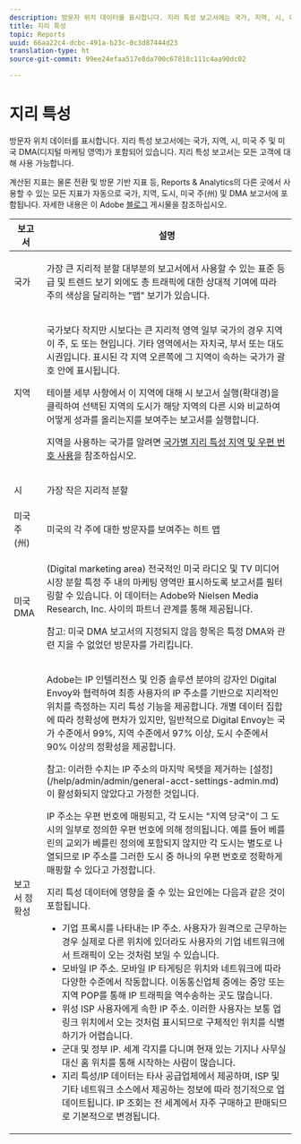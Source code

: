 ```yaml
---
description: 방문자 위치 데이터를 표시합니다. 지리 특성 보고서에는 국가, 지역, 시, 미국 주 및 미국 DMA(디지털 마케팅 영역)가 포함되어 있습니다. 지리 특성 보고서는 모든 고객에 대해 사용 가능합니다.
title: 지리 특성
topic: Reports
uuid: 66aa22c4-dcbc-491a-b23c-0c3d87444d23
translation-type: ht
source-git-commit: 99ee24efaa517e8da700c67818c111c4aa90dc02

---
```



# 지리 특성

방문자 위치 데이터를 표시합니다. 지리 특성 보고서에는 국가, 지역, 시, 미국 주 및 미국 DMA(디지털 마케팅 영역)가 포함되어 있습니다. 지리 특성 보고서는 모든 고객에 대해 사용 가능합니다.

계산된 지표는 물론 전환 및 방문 기반 지표 등, Reports &amp; Analytics의 다른 곳에서 사용할 수 있는 모든 지표가 자동으로 국가, 지역, 도시, 미국 주(州) 및 DMA 보고서에 포함됩니다. 자세한 내용은 이 Adobe [블로그](https://blogs.adobe.com/digitalmarketing/analytics/introducing-new-metrics-in-geosegmentation-and-more/) 게시물을 참조하십시오.

<table id="table_566CFFC82E1149D8BAFE6641627FCF1F"> 
 <thead> 
  <tr> 
   <th colname="col1" class="entry"> 보고서 </th> 
   <th colname="col2" class="entry"> 설명 </th> 
  </tr> 
 </thead>
 <tbody> 
  <tr> 
   <td colname="col1"> 국가 </td> 
   <td colname="col2"> <p> 가장 큰 지리적 분할 대부분의 보고서에서 사용할 수 있는 표준 등급 및 트렌드 보기 외에도 총 트래픽에 대한 상대적 기여에 따라 주의 색상을 달리하는 "맵" 보기가 있습니다. </p> </td> 
  </tr> 
  <tr> 
   <td colname="col1"> 지역 </td> 
   <td colname="col2"> <p> 국가보다 작지만 시보다는 큰 지리적 영역 일부 국가의 경우 지역이 주, 도 또는 현입니다. 기타 영역에서는 자치국, 부서 또는 대도시권입니다. 표시된 각 지역 오른쪽에 그 지역이 속하는 국가가 괄호 안에 표시됩니다. </p> <p>테이블 세부 사항에서 이 지역에 대해 시 보고서 실행(확대경)을 클릭하여 선택된 지역의 도시가 해당 지역의 다른 시와 비교하여 어떻게 성과를 올리는지를 보여주는 보고서를 실행합니다. </p> <p>지역을 사용하는 국가를 알려면 <a href="/help/components/c-variables/dimensionslist/reports-geosegmentation-reference.md"  > 국가별 지리 특성 지역 및 우편 번호 사용</a>을 참조하십시오. </p> </td> 
  </tr> 
  <tr> 
   <td colname="col1"> 시 </td> 
   <td colname="col2"> <p> 가장 작은 지리적 분할 </p> </td> 
  </tr> 
  <tr> 
   <td colname="col1"> 미국 주(州) </td> 
   <td colname="col2"> <p> 미국의 각 주에 대한 방문자를 보여주는 히트 맵 </p> </td> 
  </tr> 
  <tr> 
   <td colname="col1"> 미국 DMA </td> 
   <td colname="col2"> <p> (Digital marketing area) 전국적인 미국 라디오 및 TV 미디어 시장 분할 특정 주 내의 마케팅 영역만 표시하도록 보고서를 필터링할 수 있습니다. 이 데이터는 Adobe와 Nielsen Media Research, Inc. 사이의 파트너 관계를 통해 제공됩니다. </p> <p>참고: 미국 DMA 보고서의 지정되지 않음 항목은 특정 DMA와 관련 지을 수 없었던 방문자를 가리킵니다. </p> </td> 
  </tr> 
  <tr> 
   <td colname="col1"> 보고서 정확성 </td> 
   <td colname="col2"> <p>Adobe는 IP 인텔리전스 및 인증 솔루션 분야의 강자인 Digital Envoy와 협력하여 최종 사용자의 IP 주소를 기반으로 지리적인 위치를 측정하는 지리 특성 기능을 제공합니다. 개별 데이터 집합에 따라 정확성에 편차가 있지만, 일반적으로 Digital Envoy는 국가 수준에서 99%, 지역 수준에서 97% 이상, 도시 수준에서 90% 이상의 정확성을 제공합니다. </p> <p>참고: 이러한 수치는 IP 주소의 마지막 옥텟을 제거하는 [설정] (/help/admin/admin/general-acct-settings-admin.md)이 활성화되지 않았다고 가정한 것입니다. </p> <p>IP 주소는 우편 번호에 매핑되고, 각 도시는 "지역 당국"이 그 도시의 일부로 정의한 우편 번호에 의해 정의됩니다. 예를 들어 베를린의 교외가 베를린 정의에 포함되지 않지만 각 도시는 별도로 나열되므로 IP 주소를 그러한 도시 중 하나의 우편 번호로 정확하게 매핑할 수 있다고 가정합니다. </p> <p> 지리 특성 데이터에 영향을 줄 수 있는 요인에는 다음과 같은 것이 포함됩니다. </p> 
    <ul id="ul_1B05024AD5174232A8DB8145753FB09B"> 
     <li id="li_C3A21E7C1186490EB9A236634DB45E7F">기업 프록시를 나타내는 IP 주소. 사용자가 원격으로 근무하는 경우 실제로 다른 위치에 있더라도 사용자의 기업 네트워크에서 트래픽이 오는 것처럼 보일 수 있습니다. </li> 
     <li id="li_56FC36B3598C420F9246D4E8772822A7">모바일 IP 주소. 모바일 IP 타게팅은 위치와 네트워크에 따라 다양한 수준에서 작동합니다. 이동통신업체 중에는 중앙 또는 지역 POP를 통해 IP 트래픽을 역수송하는 곳도 많습니다. </li> 
     <li id="li_C1EED854AE584489BCBC2A7AA20B8EF1">위성 ISP 사용자에게 속한 IP 주소. 이러한 사용자는 보통 업링크 위치에서 오는 것처럼 표시되므로 구체적인 위치를 식별하기가 어렵습니다. </li> 
     <li id="li_A735756F39554DF19E05D251CA614F02">군대 및 정부 IP. 세계 각지를 다니며 현재 있는 기지나 사무실 대신 홈 위치를 통해 시작하는 사람이 많습니다. </li> 
     <li id="li_ACFF1B8094684173B8325A44304CA32B">지리 특성/IP 데이터는 타사 공급업체에서 제공하며, ISP 및 기타 네트워크 소스에서 제공하는 정보에 따라 정기적으로 업데이트됩니다. IP 조회는 전 세계에서 자주 구매하고 판매되므로 기본적으로 변경됩니다. </li> 
    </ul> </td> 
  </tr> 
 </tbody> 
</table>

